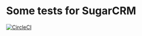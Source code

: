 # Some tests for SugarCRM

[![CircleCI](https://circleci.com/gh/AlekseyMolchanov/sugar_test/tree/master.svg?style=svg&circle-token=29b3983e7f043258b6a15d7162333f5a04975879)](https://circleci.com/gh/AlekseyMolchanov/sugar_test/tree/master)
